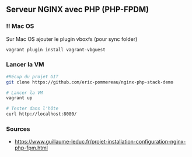 ## Serveur NGINX avec PHP (PHP-FPDM)

### !! Mac OS
Sur Mac OS ajouter le plugin vboxfs (pour sync folder) 
```sh
vagrant plugin install vagrant-vbguest
```

### Lancer la VM
```sh
#Récup du projet GIT
git clone https://github.com/eric-pommereau/nginx-php-stack-demo

# Lancer la VM
vagrant up

# Tester dans l'hôte
curl http://localhost:8080/
```

### Sources

- https://www.guillaume-leduc.fr/projet-installation-configuration-nginx-php-fpm.html
